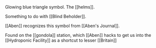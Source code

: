 Glowing blue triangle symbol. The [[helms]].

Something to do with [[Blind Beholder]].

[[Aben]] recognizes this symbol from [[Aben's Journal]]. 

Found on the [[gondola]] station, which [[Aben]] hacks to get us into the [[Hydroponic Facility]] as a shortcut to lesser [[Britain]]